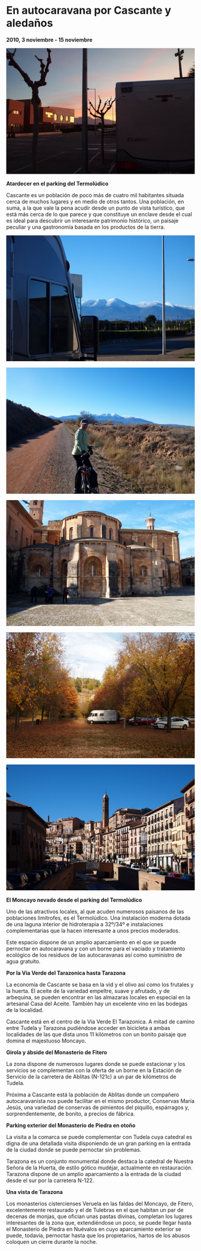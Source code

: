 # En autocaravana por Cascante y aledaños
**2010, 3 noviembre - 15 noviembre**

![Atardecer en el parking del Termolúdico](resources/pb031123300x200.jpg)

**Atardecer en el parking del Termolúdico**

Cascante es un población de poco más de cuatro mil habitantes situada cerca de muchos lugares y en medio de otros tantos. Una población, en suma, a la que vale la pena acudir desde un punto de vista turístico, que está más cerca de lo que parece y que constituye un enclave desde el cual es ideal para descubrir un interesante patrimonio histórico, un paisaje peculiar y una gastronomía basada en los productos de la tierra.

![El Moncayo nevado desde el parking del Termolúdico](resources/pb151352300x200.jpg)

![Por la Vía Verde del Tarazonica hasta Tarazona](resources/pb151356300x200.jpg)

![Girola y ábside del Monasterio de Fitero](resources/pb061159300x200.jpg)

![Parking exterior del Monasterio de Piedra en otoño](resources/pb061164300x200.jpg)

![Una vista de Tarazona](resources/pb151366300x200.jpg)

**El Moncayo nevado desde el parking del Termolúdico**

Uno de las atractivos locales, al que acuden numerosos paisanos de las poblaciones limítrofes, es el Termolúdico. Una instalación moderna dotada de una laguna interior de hidroterapia a 32º/34º e instalaciones complementarias que la hacen interesante a unos precios moderados.

Este espacio dispone de un amplio aparcamiento en el que se puede pernoctar en autocaravana y con un borne para el vaciado y tratamiento ecológico de los residuos de las autocaravanas así como suministro de agua gratuito.

**Por la Vía Verde del Tarazonica hasta Tarazona**

La economía de Cascante se basa en la vid y el olivo así como los frutales y la huerta. El aceite de la variedad empeltre, suave y afrutado, y de arbequina, se pueden encontrar en las almazaras locales en especial en la artesanal Casa del Aceite. También hay un excelente vino en las bodegas de la localidad.

Cascante está en el centro de la Vía Verde El Tarazonica. A mitad de camino entre Tudela y Tarazona pudiéndose acceder en bicicleta a ambas localidades de las que dista unos 11 kilómetros con un bonito paisaje que domina el majestuoso Moncayo.

**Girola y ábside del Monasterio de Fitero**

La zona dispone de numerosos lugares donde se puede estacionar y los servicios se complementan con la oferta de un borne en la Estación de Servicio de la carretera de Ablitas (N-121c) a un par de kilómetros de Tudela.

Próxima a Cascante está la población de Ablitas donde un compañero autocaravanista nos puede facilitar en el mismo productor, Conservas María Jesús, una variedad de conservas de pimientos del piquillo, espárragos y, sorprendentemente, de bonito, a precios de fábrica.

**Parking exterior del Monasterio de Piedra en otoño**

La visita a la comarca se puede complementar con Tudela cuya catedral es digna de una detallada visita disponiendo de un gran parking en la entrada de la ciudad donde se puede pernoctar sin problemas.

Tarazona es un conjunto monumental donde destaca la catedral de Nuestra Señora de la Huerta, de estilo gótico mudéjar, actualmente en restauración. Tarazona dispone de un amplio aparcamiento a la entrada de la ciudad desde el sur por la carretera N-122.

**Una vista de Tarazona**

Los monasterios cistercienses Veruela en las faldas del Moncayo, de Fitero, excelentemente restaurado y el de Tulebras en el que habitan un par de decenas de monjas, que ofician unas pastas divinas, completan los lugares interesantes de la zona que, extendiéndose un poco, se puede llegar hasta el Monasterio de Piedra en Nuévalos en cuyo aparcamiento exterior se puede, todavía, pernoctar hasta que los propietarios, hartos de los abusos coloquen un cierre durante la noche.